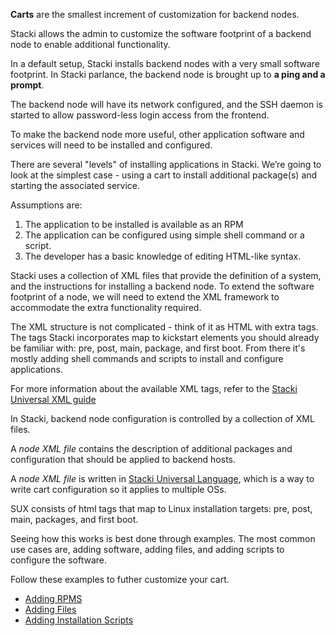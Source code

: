 **Carts** are the smallest increment of customization for backend nodes.

Stacki allows the admin to customize the software
footprint of a backend node to enable additional
functionality.

In a default setup, Stacki installs backend nodes with
a very small software footprint. In Stacki parlance, the
backend node is brought up to **a ping and a prompt**.

The backend node will have its network configured, and
the SSH daemon is started to allow password-less login access from
the frontend.

To make the backend node more useful, other application
software and services will need to be installed and
configured.

There are several "levels" of installing applications in Stacki.
We’re going to look at the simplest case - using a cart to install additional package(s) and starting the associated service.

Assumptions are:

1. The application to be installed is available as an RPM
2. The application can be configured using simple shell command
   or a script.
3. The developer has a basic knowledge of editing HTML-like syntax.

Stacki uses a collection of XML files that provide the definition
of a system, and the instructions for installing a backend node.
To extend the software footprint of a node, we will need to extend
the XML framework to accommodate the extra functionality
required.

The XML structure is not complicated - think of it as HTML with extra
tags. The tags Stacki incorporates map to kickstart elements you
should already be familiar with: pre, post, main, package, and first boot. From there it's mostly adding shell commands and scripts to install and configure applications.

For more information about the available XML tags, refer to the
[Stacki Universal XML guide](SUX)

In Stacki, backend node configuration is controlled by a collection of XML
files.

A *node XML file* contains the description of additional packages and
configuration that should be applied to backend hosts.

A *node XML file* is written in [Stacki Universal Language](SUX), which is a way to write cart configuration so it applies to multiple OSs.

SUX consists of html tags that map to Linux installation targets: pre, post, main, packages, and first boot.

Seeing how this works is best done through examples. The most common use cases are, adding software, adding files, and adding scripts to configure the software.

Follow these examples to futher customize your cart.

* [Adding RPMS](Adding-RPMS)
* [Adding Files](Adding-Files)
* [Adding Installation Scripts](Adding-Scripts)
